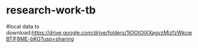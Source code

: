 # research-work-tb
#local data to download:https://drive.google.com/drive/folders/1IOOtOiXXagvzMizfzWkcwBTlF8ME-bKG?usp=sharing

